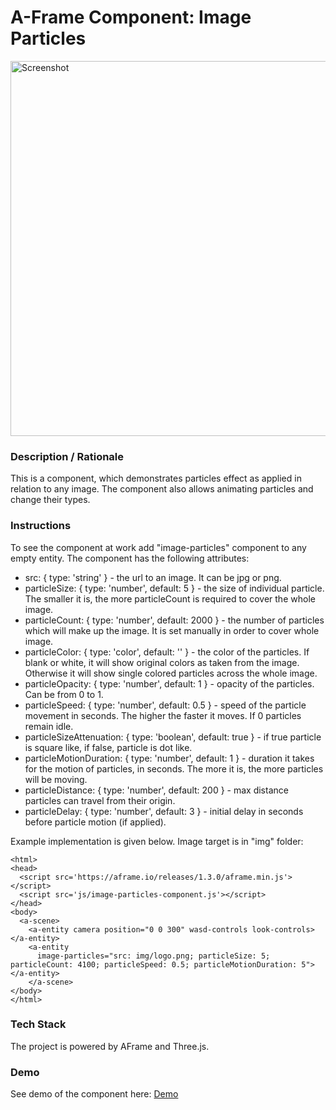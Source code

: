# A-Frame Component: Image Particles
<img alt="Screenshot" src="img/screenshot.png" width="600">

### **Description / Rationale**
This is a component, which demonstrates particles effect as applied in relation to any image. The component also allows animating particles and change their types.   

### **Instructions**
To see the component at work add "image-particles" component to any empty entity. The component has the following attributes: 

* src: { type: 'string' } - the url to an image. It can be jpg or png.
* particleSize: { type: 'number', default: 5 } - the size of individual particle. The smaller it is, the more particleCount is required to cover the whole image. 
* particleCount: { type: 'number', default: 2000 } - the number of particles which will make up the image. It is set manually in order to cover whole image. 
* particleColor: { type: 'color', default: '' } - the color of the particles. If blank or white, it will show original colors as taken from the image. Otherwise it will show single colored particles across the whole image.
* particleOpacity: { type: 'number', default: 1 } - opacity of the particles. Can be from 0 to 1.
* particleSpeed: { type: 'number', default: 0.5 } - speed of the particle movement in seconds. The higher the faster it moves. If 0 particles remain idle. 
* particleSizeAttenuation: { type: 'boolean', default: true } - if true particle is square like, if false, particle is dot like.
* particleMotionDuration: { type: 'number', default: 1 } - duration it takes for the motion of particles, in seconds. The more it is, the more particles will be moving.
* particleDistance: { type: 'number', default: 200 } - max distance particles can travel from their origin. 
* particleDelay: { type: 'number', default: 3 } - initial delay in seconds before particle motion (if applied).

Example implementation is given below. Image target is in "img" folder:
```
<html>
<head>
  <script src='https://aframe.io/releases/1.3.0/aframe.min.js'></script>
  <script src='js/image-particles-component.js'></script>
</head>
<body>
  <a-scene>
    <a-entity camera position="0 0 300" wasd-controls look-controls></a-entity>
    <a-entity
      image-particles="src: img/logo.png; particleSize: 5; particleCount: 4100; particleSpeed: 0.5; particleMotionDuration: 5"></a-entity>
    </a-scene>
</body>
</html>
```


### **Tech Stack**
The project is powered by AFrame and Three.js. 

### **Demo**
See demo of the component here: [Demo](https://img-particles.glitch.me/)
